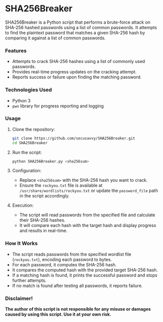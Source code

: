 # SHA256Breaker

SHA256Breaker is a Python script that performs a brute-force attack on SHA-256 hashed passwords using a list of common passwords. It attempts to find the plaintext password that matches a given SHA-256 hash by comparing it against a list of common passwords.

### Features
- Attempts to crack SHA-256 hashes using a list of commonly used passwords.
- Provides real-time progress updates on the cracking attempt.
- Reports success or failure upon finding the matching password.

### Technologies Used
- Python 3
- `pwn` library for progress reporting and logging

### Usage
1. Clone the repository:
    ```bash
    git clone https://github.com/secusavvy/SHA256Breaker.git
    cd SHA256Breaker
    ```

2. Run the script:
    ```bash
    python SHA256Breaker.py <sha256sum>
    ```

3. Configuration:
    - Replace `<sha256sum>` with the SHA-256 hash you want to crack.
    - Ensure the `rockyou.txt` file is available at `/usr/share/wordlists/rockyou.txt` or update the `password_file` path in the script accordingly.

4. Execution:
    - The script will read passwords from the specified file and calculate their SHA-256 hashes.
    - It will compare each hash with the target hash and display progress and results in real-time.

### How It Works
- The script reads passwords from the specified wordlist file (`rockyou.txt`), encoding each password to bytes.
- For each password, it computes the SHA-256 hash.
- It compares the computed hash with the provided target SHA-256 hash.
- If a matching hash is found, it prints the successful password and stops further attempts.
- If no match is found after testing all passwords, it reports failure.

### Disclaimer!

**The author of this script is not responsible for any misuse or damages caused by using this script. Use it at your own risk.**
